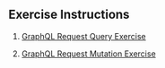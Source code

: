 ## Exercise Instructions

1. [GraphQL Request Query Exercise](https://labs.reactacademy.io/lab/graphql-request/graphql-request-1)

2. [GraphQL Request Mutation Exercise](https://labs.reactacademy.io/lab/graphql-request-mutations/graphql-request-first-mutation)